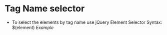 # Tag Name selector 
- To select the elements by tag name use jQuery Element Selector Syntax:  $(element)
*Example*
